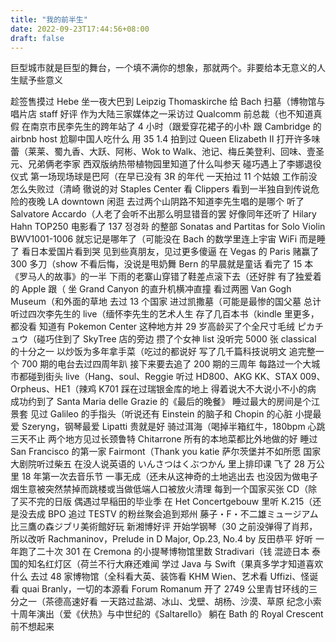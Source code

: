 ```yaml
---
title: "我的前半生"
date: 2022-09-23T17:44:56+08:00
draft: false
---
```


巨型城市就是巨型的舞台，一个填不满你的想象，那就两个。非要给本无意义的人生赋予些意义

趁签售摸过 Hebe
坐一夜大巴到 Leipzig Thomaskirche 给 Bach 扫墓（博物馆与唱片店 staff 好评
作为大陆三家媒体之一采访过 Qualcomm 前总裁（也不知道真假
在南京市民李先生的跨年站了 4 小时（跟爱穿花裙子的小朴
跟 Cambridge 的 airbnb host 尬聊中国人吃什么
用 35 1.4 拍到过 Queen Elizabeth II
打开许多味蕾（莱莱、蜀九香、大跃、阿彬、Wok to Walk、池记、梅丘美登利、回味、壹圣元、兄弟俩老李家
西双版纳热带植物园里知道了什么叫参天
碰巧遇上了李娜退役仪式
第一场现场球是巴阿（在早已没有 3R 的年代
一天拍过 11 个姑娘
工作前没怎么失败过（清崎 徹说的对
Staples Center 看 Clippers 看到一半独自到传说危险的夜晚 LA downtown 闲逛
去过两个山阴路不知道李先生唱的是哪个
听了 Salvatore Accardo（人老了会听不出那么明显错音的罢
好像同年还听了 Hilary Hahn
TOP250 电影看了 137
정경화 的整部 Sonatas and Partitas for Solo Violin BWV1001-1006 就忘记是哪年了（可能没在 Bach 的数学里连上宇宙 WiFi 而是睡了
看日本爱国片看到哭
见到些真朋友，见过更多傻逼
在 Vegas 的 Paris 赌赢了 300 多刀（show 不看后悔，没说是甩奶舞
Bern 的早晨就是童话
看完了 15 本《罗马人的故事》的一半
下雨的老寨山穿错了鞋差点滚下去（还好胖
有了独爱着的 Apple 跟（
坐 Grand Canyon 的直升机横冲直撞
看过两圈 Van Gogh Museum（和外面的草地
去过 13 个国家
进过凯撒墓（可能是最惨的国父墓
总计听过四次李先生的 live（缅怀李先生的艺术人生
存了几百本书（kindle 里更多，都没看
知道有 Pokemon Center 这种地方并 29 岁高龄买了个全尺寸毛绒 ピカチュウ（碰巧住到了 SkyTree 店的旁边
攒了个女神 list
没听完 5000 张 classical 的十分之一
以炒饭为多年拿手菜（吃过的都说好
写了几千篇科技说明文
追完整一个 700 期的电台去过四周年趴
接下来要去追了 200 期的三周年
每路过一个大城市都碰到街头 live（Hang、soul、Reggie
听过 HD800、AKG KK、STAX 009、Orpheus、HE1（辣鸡 K701
踩在过瑞银金库的地上
得着说大不大说小不小的病
成功约到了 Santa Maria delle Grazie 的《最后的晚餐》
睡过最大的房间是个江景套
见过 Galileo 的手指头（听说还有 Einstein 的脑子和 Chopin 的心脏
小提最爱 Szeryng，钢琴最爱 Lipatti
贵就是好
骑过洱海（喝掉半箱红牛，180bpm 心跳三天不止
两个地方见过长颈鲁特 Chitarrone
所有的本地菜都比外地做的好
睡过 San Francisco 的第一家 Fairmont（Thank you katie
萨尔茨堡并不如所愿
国家大剧院听过柴五
在没人说英语的 いんさつはくぶつかん 里上排印课
飞了 28 万公里
18 年第一次去音乐节
一事无成（还未从这神奇的土地逃出去
也没因为做电子烟生意被突然禁掉而跳楼或当做低端人口被放火清理
每到一个国家买张 CD（除了买不完的日版
偶遇过早稲田的毕业季
在 Het Concertgebouw 里听 K.215（还是没去成 BPO
追过 TESTV 的粉丝聚会追到郑州
藤子・F・不二雄ミュージアム比三鷹の森ジブリ美術館好玩
新湘博好评
开始学钢琴（30 之前没弹得了肖邦，所以改听 Rachmaninov，Prelude in D Major, Op.23, No.4 by 反田恭平 好听
一年跑了二十次 301
在 Cremona 的小提琴博物馆里数 Stradivari（钱
混迹日本 泰国的知名红灯区（荷兰不行大麻还难闻
学过 Java 与 Swift（果真多学才知道喜欢什么
去过 48 家博物馆（全科看大英、装饰看 KHM Wien、艺术看 Uffizi、怪诞看 quai Branly，一切的本源看 Forum Romanum
开了 2749 公里青甘环线的三分之一（茶德高速好看
一天路过盐湖、冰山、戈壁、胡杨、沙漠、草原
纪念小索十周年演出（爱《伏热》与中世纪的《Saltarello》
躺在 Bath 的 Royal Crescent 前不想起来
